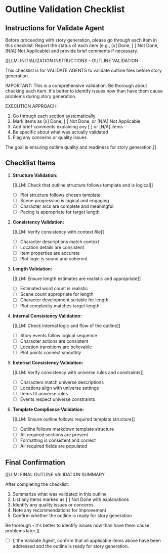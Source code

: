 

# Outline Validation Checklist

## Instructions for Validate Agent

Before proceeding with story generation, please go through each item in this checklist. Report the status of each item (e.g., [x] Done, [ ] Not Done, [N/A] Not Applicable) and provide brief comments if necessary.

[[LLM: INITIALIZATION INSTRUCTIONS - OUTLINE VALIDATION

This checklist is for VALIDATE AGENTS to validate outline files before story generation.

IMPORTANT: This is a comprehensive validation. Be thorough about checking each item. It's better to identify issues now than have them cause problems during story generation.

EXECUTION APPROACH:

1. Go through each section systematically
2. Mark items as [x] Done, [ ] Not Done, or [N/A] Not Applicable
3. Add brief comments explaining any [ ] or [N/A] items
4. Be specific about what was actually validated
5. Flag any concerns or quality issues

The goal is ensuring outline quality and readiness for story generation.]]

## Checklist Items

1. **Structure Validation:**

   [[LLM: Check that outline structure follows template and is logical]]
   - [ ] Plot structure follows chosen template
   - [ ] Scene progression is logical and engaging
   - [ ] Character arcs are complete and meaningful
   - [ ] Pacing is appropriate for target length

2. **Consistency Validation:**

   [[LLM: Verify consistency with context file]]
   - [ ] Character descriptions match context
   - [ ] Location details are consistent
   - [ ] Item properties are accurate
   - [ ] Plot logic is sound and coherent

3. **Length Validation:**

   [[LLM: Ensure length estimates are realistic and appropriate]]
   - [ ] Estimated word count is realistic
   - [ ] Scene count appropriate for length
   - [ ] Character development suitable for length
   - [ ] Plot complexity matches target length

4. **Internal Consistency Validation:**

   [[LLM: Check internal logic and flow of the outline]]
   - [ ] Story events follow logical sequence
   - [ ] Character actions are consistent
   - [ ] Location transitions are believable
   - [ ] Plot points connect smoothly

5. **External Consistency Validation:**

   [[LLM: Verify consistency with universe rules and constraints]]
   - [ ] Characters match universe descriptions
   - [ ] Locations align with universe settings
   - [ ] Items fit universe rules
   - [ ] Events respect universe constraints

6. **Template Compliance Validation:**

   [[LLM: Ensure outline follows required template structure]]
   - [ ] Outline follows markdown template structure
   - [ ] All required sections are present
   - [ ] Formatting is consistent and correct
   - [ ] All required fields are populated

## Final Confirmation

[[LLM: FINAL OUTLINE VALIDATION SUMMARY

After completing the checklist:

1. Summarize what was validated in this outline
2. List any items marked as [ ] Not Done with explanations
3. Identify any quality issues or concerns
4. Note any recommendations for improvement
5. Confirm whether the outline is ready for story generation

Be thorough - it's better to identify issues now than have them cause problems later.]]

- [ ] I, the Validate Agent, confirm that all applicable items above have been addressed and the outline is ready for story generation.
